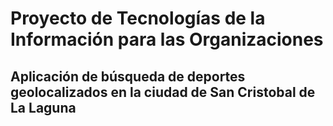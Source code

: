 # Proyecto de Tecnologías de la Información para las Organizaciones

## Aplicación de búsqueda de deportes geolocalizados en la ciudad de San Cristobal de La Laguna
